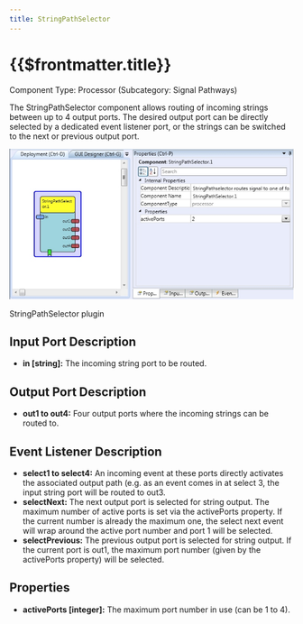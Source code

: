 ```yaml
---
title: StringPathSelector
---
```


# {{$frontmatter.title}}

Component Type: Processor (Subcategory: Signal Pathways)

The StringPathSelector component allows routing of incoming strings between up to 4 output ports. The desired output port can be directly selected by a dedicated event listener port, or the strings can be switched to the next or previous output port.  

![Screenshot: StringPathSelector plugin](./img/stringpathselector.jpg "Screenshot: StringPathSelector plugin")

StringPathSelector plugin

## Input Port Description

*   **in \[string\]:** The incoming string port to be routed.

## Output Port Description

*   **out1 to out4:** Four output ports where the incoming strings can be routed to.

## Event Listener Description

*   **select1 to select4:** An incoming event at these ports directly activates the associated output path (e.g. as an event comes in at select 3, the input string port will be routed to out3.
*   **selectNext:** The next output port is selected for string output. The maximum number of active ports is set via the activePorts property. If the current number is already the maximum one, the select next event will wrap around the active port number and port 1 will be selected.
*   **selectPrevious:** The previous output port is selected for string output. If the current port is out1, the maximum port number (given by the activePorts property) will be selected.

## Properties

*   **activePorts \[integer\]:** The maximum port number in use (can be 1 to 4).